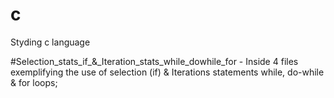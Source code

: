 # c
Styding c language

#Selection_stats_if_&_Iteration_stats_while_dowhile_for - Inside 4 files exemplifying the use of selection (if) & Iterations statements while, do-while & for loops;
